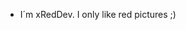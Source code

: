- I´m xRedDev. I only like red pictures ;)

<!---
xRedDev/xRedDev is a ✨ special ✨ repository because its `README.md` (this file) appears on your GitHub profile.
You can click the Preview link to take a look at your changes.
--->
